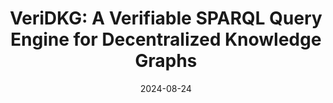 ---
title: "VeriDKG: A Verifiable SPARQL Query Engine for Decentralized Knowledge Graphs"
authors:
- Enyuan Zhou
- Song Guo
- Zicong Hong
- Christian S. Jensen
- Yang Xiao
- Dalin Zhang
- Jinwen Liang
- Qingqi Pei
date: "2024-08-24"
# doi: ""


# Publication type.
# Legend: 0 = Uncategorized; 1 = Conference paper; 2 = Journal article;
# 3 = Preprint / Working Paper; 4 = Report; 5 = Book; 6 = Book section;
# 7 = Thesis; 8 = Patent
publication_types: ["1"]

# Publication name and optional abbreviated publication name.
publication: In 50th International Conference on Very Large Data Bases (VLDB) (CCF-A)
#publication_short: In *INFOCOM* (CCF-A)

url_pdf: https://dl.acm.org/doi/pdf/10.14778/3636218.3636242

# links:
# - name: PDF
#   url: https://dl.acm.org/doi/pdf/10.14778/3636218.3636242
# url_pdf: https://dl.acm.org/doi/pdf/10.14778/3636218.3636242
# url_code: '#'
# url_dataset: '#'
# url_poster: '#'
# url_project: ''
# url_slides: ''
# url_video: '#'

# Featured image
# To use, add an image named `featured.jpg/png` to your page's folder. 
# image:
#   caption: 'Image credit: [**Unsplash**](https://unsplash.com/photos/pLCdAaMFLTE)'
#   focal_point: ""
#   preview_only: false

# Associated Projects (optional).
#   Associate this publication with one or more of your projects.
#   Simply enter your project's folder or file name without extension.
#   E.g. `internal-project` references `content/project/internal-project/index.md`.
#   Otherwise, set `projects: []`.
projects: []
---